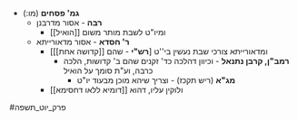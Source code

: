 * **גמ' פסחים** (מו:)
	* **רבה** - אסור מדרבנן
		* ומיו"ט לשבת מותר משום [[הואיל]]
	* **ר' חסדא** - אסור מדאורייתא
		* ומדאורייתא צורכי שבת נעשין בי''ט \[**רש"י** - שהם [[קדושה אחת]]\]
			* **רמב"ן, קרבן נתנאל** - וכיוון דהלכה כד' זקנים שהם ב' קדושות, הלכה כרבה, וע"ת סומך על הואיל
				* **מג"א** (ריש תקכז) - וצריך שיהא מוכן מבעוד יו"ט
		* ולוקין עליו, דהוא [[דומיא ללאו דחסימא]]

#פרק_יוט_תשפה